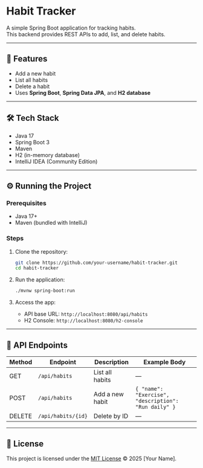 # Habit Tracker

A simple Spring Boot application for tracking habits.  
This backend provides REST APIs to add, list, and delete habits.  

---

## 🚀 Features
- Add a new habit
- List all habits
- Delete a habit
- Uses **Spring Boot**, **Spring Data JPA**, and **H2 database**

---

## 🛠️ Tech Stack
- Java 17
- Spring Boot 3
- Maven
- H2 (in-memory database)
- IntelliJ IDEA (Community Edition)

---

## ⚙️ Running the Project

### Prerequisites
- Java 17+
- Maven (bundled with IntelliJ)

### Steps
1. Clone the repository:
   ```bash
   git clone https://github.com/your-username/habit-tracker.git
   cd habit-tracker
   ```

2. Run the application:
   ```bash
   ./mvnw spring-boot:run
   ```

3. Access the app:
   - API base URL: `http://localhost:8080/api/habits`
   - H2 Console: `http://localhost:8080/h2-console`

---

## 📌 API Endpoints

| Method | Endpoint              | Description       | Example Body |
|--------|-----------------------|-------------------|--------------|
| GET    | `/api/habits`         | List all habits   | — |
| POST   | `/api/habits`         | Add a new habit   | `{ "name": "Exercise", "description": "Run daily" }` |
| DELETE | `/api/habits/{id}`    | Delete by ID      | — |

---

## 📝 License
This project is licensed under the [MIT License](LICENSE) © 2025 [Your Name].
